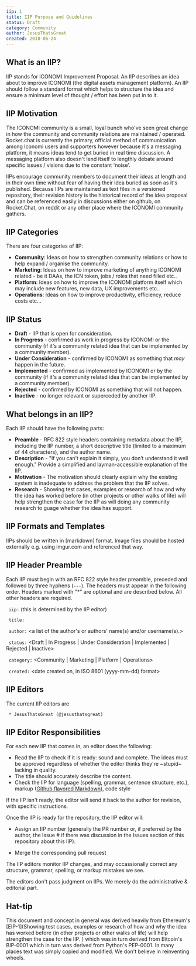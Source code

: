 ```yaml
---
iip: 1
title: IIP Purpose and Guidelines
status: Draft
category: Community
author: JesusThatsGreat
created: 2018-06-24
---
```


## What is an IIP?

IIP stands for ICONOMI Improvement Proposal. An IIP describes an idea about to improve ICONOMI (the digital assets management platform). An IIP should follow a standard format which helps to structure the idea and ensure a minimum level of thought / effort has been put in to it.

## IIP Motivation

The ICONOMI community is a small, loyal bunch who've seen great change in how the community and community relations are maintained / operated. Rocket.chat is currently the primary, official method of communication among Iconomi users and supporters however because it's a messaging platform, it means ideas tend to get buried in real time discussion. A messaging platform also doesn't lend itself to lengthly debate around specific issues / visions due to the constant 'noise'.

IIPs encourage community members to document their ideas at length and in their own time without fear of having their idea buried as soon as it's published. Because IIPs are maintained as text files in a versioned repository, their revision history is the historical record of the idea proposal and can be referenced easily in discussions either on github, on Rocket.Chat, on reddit or any other place where the ICONOMI community gathers. 

## IIP Categories

There are four categories of IIP:
- **Community**: Ideas on how to strengthen community relations or how to help expand / organise the community.
- **Marketing**: Ideas on how to improve marketing of anything ICONOMI related - be it DAAs, the ICN token, jobs / roles that need filled etc.. 
- **Platform**: Ideas on how to improve the ICONOMI platform itself which may include new features, new data, UX improvements etc..   
- **Operations**: Ideas on how to improve productivity, efficiency, reduce costs etc...

## IIP Status

- **Draft** - IIP that is open for consideration.
- **In Progress** - confirmed as work in progress by ICONOMI or the community (if it's a community related idea that can be implemented by a community member).
- **Under Consideration** - confirmed by ICONOMI as something that *may* happen in the future.
- **Implemented** - confirmed as implemented by ICONOMI or by the community (if it's a community related idea that can be implemented by a community member). 
- **Rejected** - confirmed by ICONOMI as something that will not happen. 
- **Inactive** - no longer relevant or superceded by another IIP.

## What belongs in an IIP?

Each IIP should have the following parts:

- **Preamble** - RFC 822 style headers containing metadata about the IIP, including the IIP number, a short descriptive title (limited to a maximum of 44 characters), and the author name.
- **Description** - "If you can’t explain it simply, you don’t understand it well enough." Provide a simplified and layman-accessible explanation of the IIP.
- **Motivation** - The motivation should clearly explain why the existing system is inadequate to address the problem that the IIP solves.
- **Research** - Showing test cases, examples or research of how and why the idea has worked before (in other projects or other walks of life) will help strengthen the case for the IIP as will doing any community research to guage whether the idea has support.  

## IIP Formats and Templates
IIPs should be written in [markdown] format. Image files should be hosted externally e.g. using imgur.com and referenced that way.

## IIP Header Preamble

Each IIP must begin with an RFC 822 style header preamble, preceded and followed by three hyphens (`---`). The headers must appear in the following order. Headers marked with "*" are optional and are described below. All other headers are required.

` iip:` <IIP number> (this is determined by the IIP editor)

` title:` <IIP title>

` author:` <a list of the author's or authors' name(s) and/or username(s).>

` status:` <Draft | In Progress | Under Consideration | Implemented | Rejected | Inactive>

` category:` <Community | Marketing | Platform | Operations>

` created:` <date created on, in ISO 8601 (yyyy-mm-dd) format>

## IIP Editors

The current IIP editors are

` * JesusThatsGreat (@jesusthatsgreat)`

## IIP Editor Responsibilities

For each new IIP that comes in, an editor does the following:

- Read the IIP to check if it is ready: sound and complete. The ideas must be approved regardless of whether the editor thinks they're ~stupid~ lacking in quality.
- The title should accurately describe the content.
- Check the IIP for language (spelling, grammar, sentence structure, etc.), markup ([Github flavored Markdown](https://github.com/adam-p/markdown-here/wiki/Markdown-Cheatsheet)), code style

If the IIP isn't ready, the editor will send it back to the author for revision, with specific instructions.

Once the IIP is ready for the repository, the IIP editor will:

- Assign an IIP number (generally the PR number or, if preferred by the author, the Issue # if there was discussion in the Issues section of this repository about this IIP).

- Merge the corresponding pull request

The IIP editors monitor IIP changes, and may occassionally correct any structure, grammar, spelling, or markup mistakes we see.

The editors don't pass judgment on IIPs. We merely do the administrative & editorial part.

## Hat-tip

This document and concept in general was derived heavily from Ethereum's [EIP-1](Showing test cases, examples or research of how and why the idea has worked before (in other projects or other walks of life) will help strengthen the case for the IIP.  ) which was in turn derived from Bitcoin's BIP-0001 which in turn was derived from Python's PEP-0001. In many places text was simply copied and modified. We don't believe in reinventing wheels.
